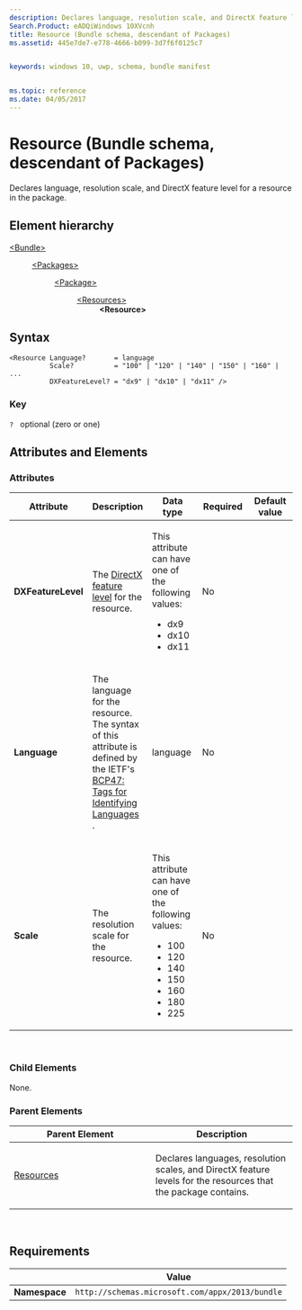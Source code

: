 ```yaml
---
description: Declares language, resolution scale, and DirectX feature level for a resource in the package.
Search.Product: eADQiWindows 10XVcnh
title: Resource (Bundle schema, descendant of Packages)
ms.assetid: 445e7de7-e778-4666-b099-3d7f6f0125c7


keywords: windows 10, uwp, schema, bundle manifest


ms.topic: reference
ms.date: 04/05/2017
---
```


# Resource (Bundle schema, descendant of Packages)

Declares language, resolution scale, and DirectX feature level for a resource in the package.

## Element hierarchy

<dl>
<dt><a href="element-bundle.md">&lt;Bundle&gt;</a></dt>
<dd>
<dl>
<dt><a href="element-packages.md">&lt;Packages&gt;</a></dt>
<dd>
<dl>
<dt><a href="element-package.md">&lt;Package&gt;</a></dt>
<dd>
<dl>
<dt><a href="element-resources.md">&lt;Resources&gt;</a></dt>
<dd><b>&lt;Resource&gt;</b></dd>
</dl>
</dd>
</dl>
</dd>
</dl>
</dd>
</dl>

## Syntax

``` syntax
<Resource Language?       = language
          Scale?          = "100" | "120" | "140" | "150" | "160" | ...
          DXFeatureLevel? = "dx9" | "dx10" | "dx11" />
```

### Key

`?`   optional (zero or one)

## Attributes and Elements


### Attributes

<table>
<colgroup>
<col width="20%" />
<col width="20%" />
<col width="20%" />
<col width="20%" />
<col width="20%" />
</colgroup>
<thead>
<tr class="header">
<th>Attribute</th>
<th>Description</th>
<th>Data type</th>
<th>Required</th>
<th>Default value</th>
</tr>
</thead>
<tbody>
<tr class="odd">
<td><strong>DXFeatureLevel</strong></td>
<td><p>The <a href="/windows/win32/direct3d11/overviews-direct3d-11-devices-downlevel-intro#overview">DirectX feature level</a>  for the resource.</p></td>
<td><p>This attribute can have one of the following values:</p>
<ul>
<li>dx9</li>
<li>dx10</li>
<li>dx11</li>
</ul></td>
<td>No</td>
<td></td>
</tr>
<tr class="even">
<td><strong>Language</strong></td>
<td><p>The language for the resource. The syntax of this attribute is defined by the IETF's <a href="https://www.rfc-editor.org/rfc/bcp/bcp47.txt">BCP47: Tags for Identifying Languages</a> .</p></td>
<td>language</td>
<td>No</td>
<td></td>
</tr>
<tr class="odd">
<td><strong>Scale</strong></td>
<td><p>The resolution scale for the resource.</p></td>
<td><p>This attribute can have one of the following values:</p>
<ul>
<li>100</li>
<li>120</li>
<li>140</li>
<li>150</li>
<li>160</li>
<li>180</li>
<li>225</li>
</ul></td>
<td>No</td>
<td></td>
</tr>
</tbody>
</table>

 

### Child Elements

None.

### Parent Elements

<table>
<colgroup>
<col width="50%" />
<col width="50%" />
</colgroup>
<thead>
<tr class="header">
<th>Parent Element</th>
<th>Description</th>
</tr>
</thead>
<tbody>
<tr class="odd">
<td><a href="element-resources.md">Resources</a> </td>
<td><p>Declares languages, resolution scales, and DirectX feature levels for the resources that the package contains.</p></td>
</tr>
</tbody>
</table>

 

## Requirements

|          | Value        |
|----------|--------------|
| **Namespace** | `http://schemas.microsoft.com/appx/2013/bundle` |

 

 
